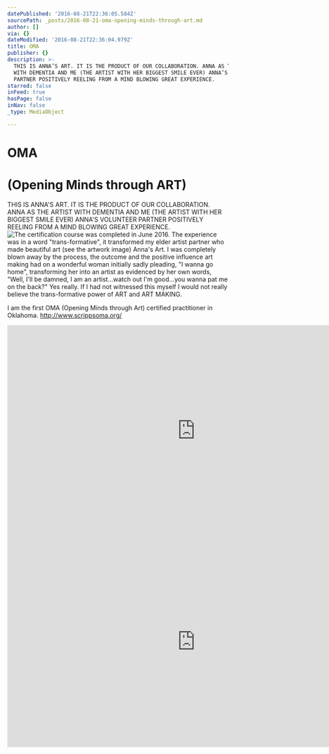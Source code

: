 ```yaml
---
datePublished: '2016-08-21T22:36:05.584Z'
sourcePath: _posts/2016-08-21-oma-opening-minds-through-art.md
author: []
via: {}
dateModified: '2016-08-21T22:36:04.979Z'
title: OMA
publisher: {}
description: >-
  THIS IS ANNA’S ART. IT IS THE PRODUCT OF OUR COLLABORATION. ANNA AS THE ARTIST
  WITH DEMENTIA AND ME (THE ARTIST WITH HER BIGGEST SMILE EVER) ANNA’S VOLUNTEER
  PARTNER POSITIVELY REELING FROM A MIND BLOWING GREAT EXPERIENCE.
starred: false
inFeed: true
hasPage: false
inNav: false
_type: MediaObject

---
```

# OMA

# (Opening Minds through ART)

THIS IS ANNA'S ART. IT IS THE PRODUCT OF OUR COLLABORATION. ANNA AS THE ARTIST WITH DEMENTIA AND ME (THE ARTIST WITH HER BIGGEST SMILE EVER) ANNA'S VOLUNTEER PARTNER POSITIVELY REELING FROM A MIND BLOWING GREAT EXPERIENCE.
![The certification course was completed in June 2016. The experience was in a word "trans-formative", it transformed my elder artist partner who made beautiful art (see the artwork image) Anna's Art.  I was completely blown away by the process, the outcome and the positive influence art making had on a wonderful woman initially sadly pleading, "I wanna go home", transforming her into an artist as evidenced by her own words, "Well, I'll be damned, I am an artist...watch out I'm good...you wanna pat me on the back?" Yes really.  If I had not witnessed this myself I would not really believe the trans-formative power of ART and ART MAKING.](https://the-grid-user-content.s3-us-west-2.amazonaws.com/7c3f15ba-913b-4b98-bb5e-0a431f98774a.jpg)

I am the first OMA (Opening Minds through Art) certified practitioner in Oklahoma. http://www.scrippsoma.org/

<iframe src="https://cdn.embedly.com/widgets/media.html?src=https%3A%2F%2Fwww.youtube.com%2Fembed%2FdGyjmjM9M9I%3Ffeature%3Doembed&amp;url=http%3A%2F%2Fwww.youtube.com%2Fwatch%3Fv%3DdGyjmjM9M9I&amp;image=https%3A%2F%2Fi.ytimg.com%2Fvi%2FdGyjmjM9M9I%2Fhqdefault.jpg&amp;key=b7d04c9b404c499eba89ee7072e1c4f7&amp;type=text%2Fhtml&amp;schema=youtube" width="854" height="480" scrolling="no" frameborder="0" allowfullscreen="" style=""></iframe>

<iframe src="https://cdn.embedly.com/widgets/media.html?src=https%3A%2F%2Fwww.youtube.com%2Fembed%2FVHevoIoB7h0%3Ffeature%3Doembed&amp;url=http%3A%2F%2Fwww.youtube.com%2Fwatch%3Fv%3DVHevoIoB7h0&amp;image=https%3A%2F%2Fi.ytimg.com%2Fvi%2FVHevoIoB7h0%2Fhqdefault.jpg&amp;key=b7d04c9b404c499eba89ee7072e1c4f7&amp;type=text%2Fhtml&amp;schema=youtube" width="854" height="480" scrolling="no" frameborder="0" allowfullscreen="" style=""></iframe>